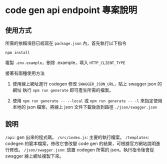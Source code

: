 # code gen api endpoint 專案說明
## 使用方式
所需的依賴項目已經寫在 `package.json` 內，首先執行以下指令

```
npm install
```

複製 `.env.example`，刪除 .example，填入 `HTTP_CLIENT_TYPE`

接著有兩種使用方法

1. 使用線上網址進行 codegen
修改 `SWAGGER_JSON_URL`，貼上 swagger json 的網址
執行 `npm run generate` 即可產生所需的檔案。

2. 使用 `npm run generate -- --local` 或 `npm run generate -- -l`
來指定使用本地的 json 檔案，將線上 json 文件下載後放到路徑 `./json/swagger.json`

## 說明
`/api`: gen 出來的程式碼。
`/src/index.js`: 主要的執行檔案。
`/templates`: codegen 的範本檔案，修改它會改變 code gen 的結果，可根據官方網站說明進行修改。
`/json/swagger.json`: 放置 codegen 所需的 json。執行指令後會從 swagger 線上網址複製下來。
